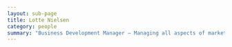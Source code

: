```yaml
---
layout: sub-page
title: Lotte Nielsen
category: people
summary: "Business Development Manager — Managing all aspects of marketing, event management and press relations. The sharp eye and relentless reminder on all sales support. "
---
```


